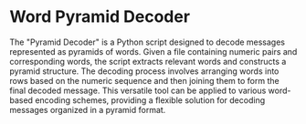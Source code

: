 # Word Pyramid Decoder

The "Pyramid Decoder" is a Python script designed to decode messages represented as pyramids of words. Given a file containing numeric pairs and corresponding words, the script extracts relevant words and constructs a pyramid structure. The decoding process involves arranging words into rows based on the numeric sequence and then joining them to form the final decoded message. This versatile tool can be applied to various word-based encoding schemes, providing a flexible solution for decoding messages organized in a pyramid format.
